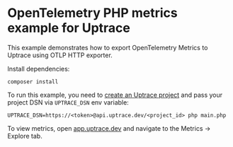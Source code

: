# OpenTelemetry PHP metrics example for Uptrace

This example demonstrates how to export OpenTelemetry Metrics to Uptrace using OTLP HTTP exporter.

Install dependencies:

```shell
composer install
```

To run this example, you need to
[create an Uptrace project](https://uptrace.dev/get/get-started.html) and pass your project DSN via
`UPTRACE_DSN` env variable:

```shell
UPTRACE_DSN=https://<token>@api.uptrace.dev/<project_id> php main.php
```

To view metrics, open [app.uptrace.dev](https://app.uptrace.dev/) and navigate to the Metrics ->
Explore tab.
